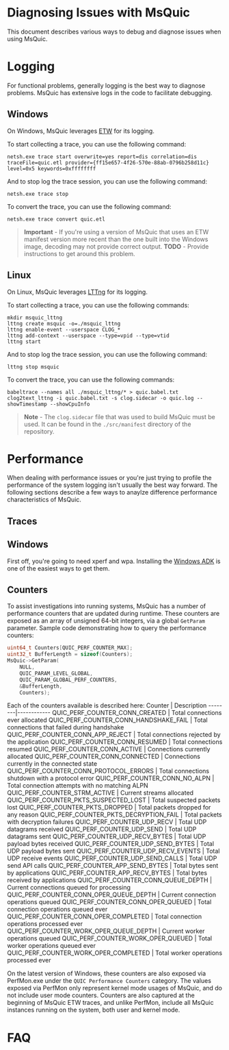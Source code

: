 # Diagnosing Issues with MsQuic

This document describes various ways to debug and diagnose issues when using MsQuic.

# Logging

For functional problems, generally logging is the best way to diagnose problems. MsQuic has extensive logs in the code to facilitate debugging.

## Windows

On Windows, MsQuic leverages [ETW](https://docs.microsoft.com/en-us/windows/win32/etw/event-tracing-portal) for its logging.

To start collecting a trace, you can use the following command:

```
netsh.exe trace start overwrite=yes report=dis correlation=dis traceFile=quic.etl provider={ff15e657-4f26-570e-88ab-0796b258d11c} level=0x5 keywords=0xffffffff
```

And to stop log the trace session, you can use the following command:

```
netsh.exe trace stop
```

To convert the trace, you can use the following command:

```
netsh.exe trace convert quic.etl
```

> **Important** - If you're using a version of MsQuic that uses an ETW manifest version more recent than the one built into the Windows image, decoding may not provide correct output. **TODO** - Provide instructions to get around this problem.

## Linux

On Linux, MsQuic leverages [LTTng](https://lttng.org/features/) for its logging.

To start collecting a trace, you can use the following commands:

```
mkdir msquic_lttng
lttng create msquic -o=./msquic_lttng
lttng enable-event --userspace CLOG_*
lttng add-context --userspace --type=vpid --type=vtid
lttng start
```

And to stop log the trace session, you can use the following command:

```
lttng stop msquic
```

To convert the trace, you can use the following commands:

```
babeltrace --names all ./msquic_lttng/* > quic.babel.txt
clog2text_lttng -i quic.babel.txt -s clog.sidecar -o quic.log --showTimestamp --showCpuInfo
```

> **Note** - The `clog.sidecar` file that was used to build MsQuic must be used. It can be found in the `./src/manifest` directory of the repository.

# Performance

When dealing with performance issues or you're just trying to profile the performance of the system logging isn't usually the best way forward. The following sections describe a few ways to anaylze difference performance characteristics of MsQuic.

## Traces


## Windows

First off, you're going to need xperf and wpa. Installing the [Windows ADK](https://docs.microsoft.com/en-us/windows-hardware/get-started/adk-install) is one of the easiest ways to get them.

## Counters

To assist investigations into running systems, MsQuic has a number of performance counters that are updated during runtime. These counters are exposed as an array of unsigned 64-bit integers, via a global `GetParam` parameter.
Sample code demonstrating how to query the performance counters:
```c
uint64_t Counters[QUIC_PERF_COUNTER_MAX];
uint32_t BufferLength = sizeof(Counters);
MsQuic->GetParam(
    NULL,
    QUIC_PARAM_LEVEL_GLOBAL,
    QUIC_PARAM_GLOBAL_PERF_COUNTERS,
    &BufferLength,
    Counters);
```

Each of the counters available is described here:
Counter | Description
--------|------------
QUIC_PERF_COUNTER_CONN_CREATED | Total connections ever allocated
QUIC_PERF_COUNTER_CONN_HANDSHAKE_FAIL | Total connections that failed during handshake
QUIC_PERF_COUNTER_CONN_APP_REJECT | Total connections rejected by the application
QUIC_PERF_COUNTER_CONN_RESUMED | Total connections resumed
QUIC_PERF_COUNTER_CONN_ACTIVE | Connections currently allocated
QUIC_PERF_COUNTER_CONN_CONNECTED | Connections currently in the connected state
QUIC_PERF_COUNTER_CONN_PROTOCOL_ERRORS | Total connections shutdown with a protocol error
QUIC_PERF_COUNTER_CONN_NO_ALPN | Total connection attempts with no matching ALPN
QUIC_PERF_COUNTER_STRM_ACTIVE | Current streams allocated
QUIC_PERF_COUNTER_PKTS_SUSPECTED_LOST | Total suspected packets lost
QUIC_PERF_COUNTER_PKTS_DROPPED | Total packets dropped for any reason
QUIC_PERF_COUNTER_PKTS_DECRYPTION_FAIL | Total packets with decryption failures
QUIC_PERF_COUNTER_UDP_RECV | Total UDP datagrams received
QUIC_PERF_COUNTER_UDP_SEND | Total UDP datagrams sent
QUIC_PERF_COUNTER_UDP_RECV_BYTES | Total UDP payload bytes received
QUIC_PERF_COUNTER_UDP_SEND_BYTES | Total UDP payload bytes sent
QUIC_PERF_COUNTER_UDP_RECV_EVENTS | Total UDP receive events
QUIC_PERF_COUNTER_UDP_SEND_CALLS | Total UDP send API calls
QUIC_PERF_COUNTER_APP_SEND_BYTES | Total bytes sent by applications
QUIC_PERF_COUNTER_APP_RECV_BYTES | Total bytes received by applications
QUIC_PERF_COUNTER_CONN_QUEUE_DEPTH | Current connections queued for processing
QUIC_PERF_COUNTER_CONN_OPER_QUEUE_DEPTH | Current connection operations queued
QUIC_PERF_COUNTER_CONN_OPER_QUEUED | Total connection operations queued ever
QUIC_PERF_COUNTER_CONN_OPER_COMPLETED | Total connection operations processed ever
QUIC_PERF_COUNTER_WORK_OPER_QUEUE_DEPTH | Current worker operations queued
QUIC_PERF_COUNTER_WORK_OPER_QUEUED | Total worker operations queued ever
QUIC_PERF_COUNTER_WORK_OPER_COMPLETED | Total worker operations processed ever

On the latest version of Windows, these counters are also exposed via PerfMon.exe under the `QUIC Performance Counters` category. The values exposed via PerfMon only represent kernel mode usages of MsQuic, and do not include user mode counters. Counters are also captured at the beginning of MsQuic ETW traces, and unlike PerfMon, include all MsQuic instances running on the system, both user and kernel mode.

# FAQ
